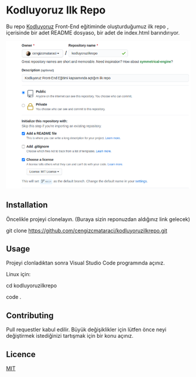 # Kodluyoruz Ilk Repo 

Bu repo [Kodluyoruz](https://www.kodluyoruz.org/) Front-End eğitiminde oluşturduğumuz ilk repo , içerisinde bir adet README dosyaso, bir adet de index.html barındırıyor.

![Proje Resmi](https://raw.githubusercontent.com/Kodluyoruz/taskforce/main/git/odev1/figures/github.png)

## Installation 

Öncelikle projeyi clonelayın. (Buraya sizin reponuzdan aldığınız link gelecek)


git clone https://github.com/cengizcmataraci/kodluyoruzilkrepo.git

## Usage

Projeyi clonladıktan sonra Visual Studio Code programında açınız.

Linux için:

cd kodluyoruzilkrepo

code .

## Contributing 

Pull requestler kabul edilir. Büyük değişiklikler için lütfen önce neyi değiştirmek istediğinizi tartışmak için bir konu açınız.

## Licence

[MIT](https://choosealicense.com/licenses/mit/)
